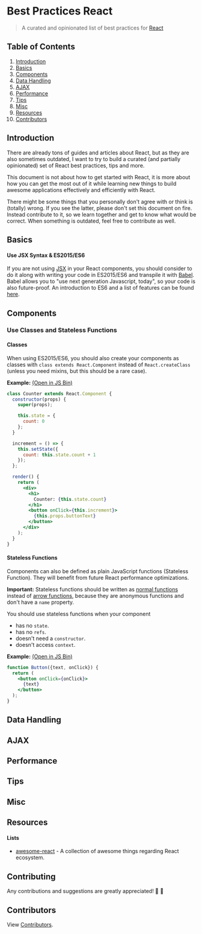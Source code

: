 # Best Practices React

> A curated and opinionated list of best practices for [React](https://github.com/facebook/react)

## Table of Contents

1. [Introduction](#introduction)
1. [Basics](#basics)
1. [Components](#components)
1. [Data Handling](#data-handling)
1. [AJAX](#ajax)
1. [Performance](#performance)
1. [Tips](#tips)
1. [Misc](#misc)
1. [Resources](#resources)
1. [Contributors](#contributors)

## Introduction

There are already tons of guides and articles about React, but as they are also sometimes outdated, I want to try to build a curated (and partially opinionated) set of React best practices, tips and more.

This document is not about how to get started with React, it is more about how you can get the most out of it while learning new things to build awesome applications effectively and efficiently with React.

There might be some things that you personally don't agree with or think is (totally) wrong. If you see the latter, please don't set this document on fire. Instead contribute to it, so we learn together and get to know what would be correct. When something is outdated, feel free to contribute as well.

## Basics

#### Use JSX Syntax & ES2015/ES6
If you are not using [JSX](https://facebook.github.io/react/docs/jsx-in-depth.html) in your React components, you should consider to do it along with writing your code in ES2015/ES6 and transpile it with [Babel](https://babeljs.io/). Babel allows you to "use next generation Javascript, today", so your code is also future-proof. An introduction to ES6 and a list of features can be found [here](https://babeljs.io/docs/learn-es2015/).

## Components

### Use Classes and Stateless Functions

#### Classes
When using ES2015/ES6, you should also create your components as classes with `class extends React.Component` instead of `React.createClass` (unless you need mixins, but this should be a rare case).

**Example:** [(Open in JS Bin)](http://jsbin.com/vimate/edit?js,output)
```jsx
class Counter extends React.Component {
  constructor(props) {
    super(props);

    this.state = {
      count: 0
    };
  }

  increment = () => {
    this.setState({
      count: this.state.count + 1
    });
  };

  render() {
    return (
      <div>
        <h1>
          Counter: {this.state.count}
        </h1>
        <button onClick={this.increment}>
          {this.props.buttonText}
        </button>
      </div>
    );
  }
}
```

#### Stateless Functions
Components can also be defined as plain JavaScript functions (Stateless Function). They will benefit from future React performance optimizations.

**Important:** Stateless functions should be written as [normal functions](https://developer.mozilla.org/en-US/docs/Web/JavaScript/Reference/Functions) instead of [arrow functions](https://developer.mozilla.org/en/docs/Web/JavaScript/Reference/Functions/Arrow_functions), because they are anonymous functions and don't have a `name` property.

You should use stateless functions when your component
- has no `state`.
- has no `refs`.
- doesn't need a `constructor`.
- doesn't access `context`.

**Example:** [(Open in JS Bin)](http://jsbin.com/yofevi/edit?js,output)
```jsx
function Button({text, onClick}) {
  return (
    <button onClick={onClick}>
      {text}
    </button>
  );
}
```

## Data Handling

## AJAX

## Performance

## Tips

## Misc

## Resources

#### Lists
- [awesome-react](https://github.com/enaqx/awesome-react) - A collection of awesome things regarding React ecosystem.

## Contributing

Any contributions and suggestions are greatly appreciated! 🤗 🎉

## Contributors

View [Contributors](https://github.com/timche/best-practices-react/graphs/contributors).
